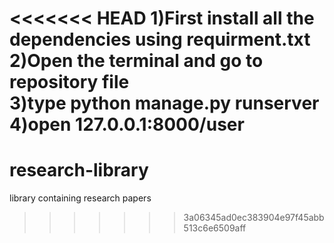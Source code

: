 <<<<<<< HEAD
1)First install all the dependencies using requirment.txt <br />
2)Open the terminal and go to repository file  <br />
3)type python manage.py runserver  <br />
4)open 127.0.0.1:8000/user  <br />
=======
# research-library
library containing research papers
>>>>>>> 3a06345ad0ec383904e97f45abb513c6e6509aff

